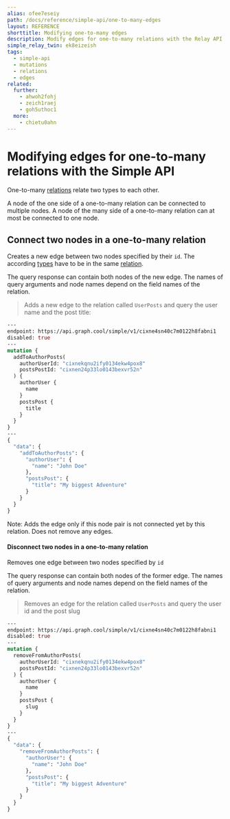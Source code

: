 ```yaml
---
alias: ofee7eseiy
path: /docs/reference/simple-api/one-to-many-edges
layout: REFERENCE
shorttitle: Modifying one-to-many edges
description: Modify edges for one-to-many relations with the Relay API and connect or disconnect two nodes in your GraphQL backend.
simple_relay_twin: ek8eizeish
tags:
  - simple-api
  - mutations
  - relations
  - edges
related:
  further:
    - ahwoh2fohj
    - zeich1raej
    - goh5uthoc1
  more:    
    - chietu0ahn
---
```


# Modifying edges for one-to-many relations with the Simple API

One-to-many [relations](!alias-goh5uthoc1) relate two types to each other.

A node of the one side of a one-to-many relation can be connected to multiple nodes.
A node of the many side of a one-to-many relation can at most be connected to one node.

## Connect two nodes in a one-to-many relation

Creates a new edge between two nodes specified by their `id`. The according [types](!alias-ij2choozae) have to be in the same [relation](!alias-goh5uthoc1).

The query response can contain both nodes of the new edge. The names of query arguments and node names depend on the field names of the relation.

> Adds a new edge to the relation called `UserPosts` and query the user name and the post title:

```graphql
---
endpoint: https://api.graph.cool/simple/v1/cixne4sn40c7m0122h8fabni1
disabled: true
---
mutation {
  addToAuthorPosts(
    authorUserId: "cixnekqnu2ify0134ekw4pox8"
    postsPostId: "cixnen24p33lo0143bexvr52n"
  ) {
    authorUser {
      name
    }
    postsPost {
      title
    }
  }
}
---
{
  "data": {
    "addToAuthorPosts": {
      "authorUser": {
        "name": "John Doe"
      },
      "postsPost": {
        "title": "My biggest Adventure"
      }
    }
  }
}
```

Note: Adds the edge only if this node pair is not connected yet by this relation. Does not remove any edges.

#### Disconnect two nodes in a one-to-many relation

Removes one edge between two nodes specified by `id`

The query response can contain both nodes of the former edge. The names of query arguments and node names depend on the field names of the relation.

> Removes an edge for the relation called `UserPosts` and query the user id and the post slug

```graphql
---
endpoint: https://api.graph.cool/simple/v1/cixne4sn40c7m0122h8fabni1
disabled: true
---
mutation {
  removeFromAuthorPosts(
    authorUserId: "cixnekqnu2ify0134ekw4pox8"
    postsPostId: "cixnen24p33lo0143bexvr52n"
  ) {
    authorUser {
      name
    }
    postsPost {
      slug
    }
  }
}
---
{
  "data": {
    "removeFromAuthorPosts": {
      "authorUser": {
        "name": "John Doe"
      },
      "postsPost": {
        "title": "My biggest Adventure"
      }
    }
  }
}
```
